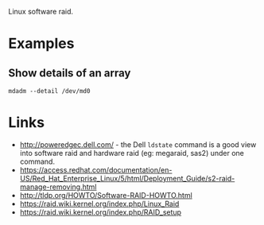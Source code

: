Linux software raid.

# Examples

## Show details of an array

```
mdadm --detail /dev/md0
```

# Links

- <http://poweredgec.dell.com/> - the Dell `ldstate` command is a good view into software raid and hardware raid (eg: megaraid, sas2) under one command.
- <https://access.redhat.com/documentation/en-US/Red_Hat_Enterprise_Linux/5/html/Deployment_Guide/s2-raid-manage-removing.html>
- <http://tldp.org/HOWTO/Software-RAID-HOWTO.html>
- <https://raid.wiki.kernel.org/index.php/Linux_Raid>
- <https://raid.wiki.kernel.org/index.php/RAID_setup>
